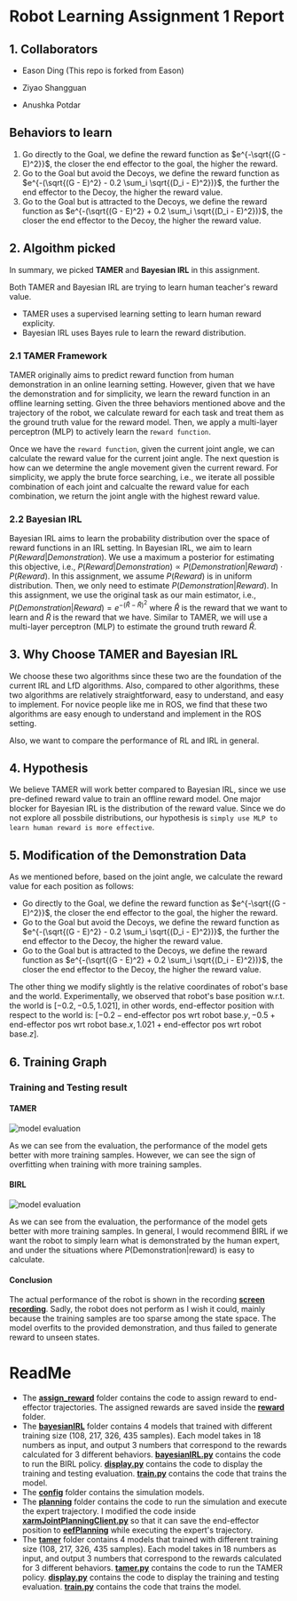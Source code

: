 # Robot Learning Assignment 1 Report

## 1. Collaborators

- Eason Ding (This repo is forked from Eason)

- Ziyao Shangguan

- Anushka Potdar

## Behaviors to learn

1. Go directly to the Goal, we define the reward function as $e^{-\sqrt{(G - E)^2}}$, the closer the end effector to the goal, the higher the reward.
2. Go to the Goal but avoid the Decoys, we define the reward function as $e^{-(\sqrt{(G - E)^2} - 0.2 \sum_i \sqrt{(D_i - E)^2})}$, the further the end effector to the Decoy, the higher the reward value.
3. Go to the Goal but is attracted to the Decoys, we define the reward function as $e^{-(\sqrt{(G - E)^2} + 0.2 \sum_i \sqrt{(D_i - E)^2})}$, the closer the end effector to the Decoy, the higher the reward value.

## 2. Algoithm picked

In summary, we picked __TAMER__ and __Bayesian IRL__ in this assignment.

Both TAMER and Bayesian IRL are trying to learn human teacher's reward value. 
- TAMER uses a supervised learning setting to learn human reward explicity.
- Bayesian IRL uses Bayes rule to learn the reward distribution.

### 2.1 TAMER Framework
TAMER originally aims to predict reward function from human demonstration in an online learning setting. However, given that we have the demonstration and for simplicity, we learn the reward function in an offline learning setting. Given the three behaviors mentioned above and the trajectory of the robot, we calculate reward for each task and treat them as the ground truth value for the reward model. Then, we apply a multi-layer perceptron (MLP) to actively learn the r`eward function`. 

Once we have the `reward function`, given the current joint angle, we can calculate the reward value for the current joint angle. The next question is how can we determine the angle movement given the current reward. For simplicity, we apply the brute force searching, i.e., we iterate all possible combination of each joint and calcualte the reward value for each combination, we return the joint angle with the highest reward value. 

### 2.2 Bayesian IRL
Bayesian IRL aims to learn the probability distribution over the space of reward functions in an IRL setting. In Bayesian IRL, we aim to learn $P(Reward|Demonstration)$. We use a maximum a posterior for estimating this objective, i.e., $P(Reward|Demonstration) \propto P(Demonstration|Reward) \cdot P(Reward)$. In this assignment, we assume $P(Reward)$ is in uniform distribution. Then, we only need to estimate $P(Demonstration|Reward)$. In this assignment, we use the original task as our main estimator, i.e., $P(Demonstration|Reward) = e^{-(\hat{R} - \tilde{R})^2}$ where $\hat{R}$ is the reward that we want to learn and $\tilde{R}$ is the reward that we have. Similar to TAMER, we will use a multi-layer perceptron (MLP) to estimate the ground truth reward $\hat{R}$.

## 3. Why Choose TAMER and Bayesian IRL
We choose these two algorithms since these two are the foundation of the current IRL and LfD algorithms. Also, compared to other algorithms, these two algorithms are relatively straightforward, easy to understand, and easy to implement. For novice people like me in ROS, we find that these two algorithms are easy enough to understand and implement in the ROS setting. 

Also, we want to compare the performance of RL and IRL in general.

## 4. Hypothesis

We believe TAMER will work better compared to Bayesian IRL, since we use pre-defined reward value to train an offline reward model. One major blocker for Bayesian IRL is the distribution of the reward value. Since we do not explore all possbile distributions, our hypothesis is ``simply use MLP to learn human reward is more effective``.

## 5. Modification of the Demonstration Data

As we mentioned before, based on the joint angle, we calculate the reward value for each position as follows:
  - Go directly to the Goal, we define the reward function as $e^{-\sqrt{(G - E)^2}}$, the closer the end effector to the goal, the higher the reward.
  - Go to the Goal but avoid the Decoys, we define the reward function as $e^{-(\sqrt{(G - E)^2} - 0.2 \sum_i \sqrt{(D_i - E)^2})}$, the further the end effector to the Decoy, the higher the reward value.
  - Go to the Goal but is attracted to the Decoys, we define the reward function as $e^{-(\sqrt{(G - E)^2} + 0.2 \sum_i \sqrt{(D_i - E)^2})}$, the closer the end effector to the Decoy, the higher the reward value.

The other thing we modify slightly is the relative coordinates of robot's base and the world. Experimentally, we observed that robot's base position w.r.t. the world is  $[-0.2, -0.5, 1.021]$, in other words, end-effector position with respect to the world is: $[-0.2 - \text{end-effector pos wrt robot base}.y, -0.5 + \text{end-effector pos wrt robot base}.x, 1.021 + \text{end-effector pos wrt robot base}.z]$.

## 6. Training Graph



### Training and Testing result

#### TAMER

![model evaluation](tamer/comparison_plots_joint_space.png)

As we can see from the evaluation, the performance of the model gets better with more training samples. However, we can see the sign of overfitting when training with more training samples.

#### BIRL

![model evaluation](bayesianIRL/comparison_plots_joint_space.png)

As we can see from the evaluation, the performance of the model gets better with more training samples. In general, I would recommend BIRL if we want the robot to simply learn what is demonstrated by the human expert, and under the situations where $P(\text{Demonstration} | \text{reward})$ is easy to calculate.

#### Conclusion

The actual performance of the robot is shown in the recording **[screen recording](ComleteFailure.webm)**. Sadly, the robot does not perform as I wish it could, mainly because the training samples are too sparse among the state space. The model overfits to the provided demonstration, and thus failed to generate reward to unseen states.

# ReadMe

* The **[assign_reward](assign_reward)** folder contains the code to assign reward to end-effector trajectories. The assigned rewards are saved inside the **[reward](reward)** folder.
* The **[bayesianIRL](bayesianIRL)** folder contains 4 models that trained with different training size (108, 217, 326, 435 samples). Each model takes in 18 numbers as input, and output 3 numbers that correspond to the rewards calculated for 3 different behaviors. **[bayesianIRL.py](bayesianIRL/bayesianIRL.py)** contains the code to run the BIRL policy. **[display.py](bayesianIRL/display.py)** contains the code to display the training and testing evaluation. **[train.py](bayesianIRL/train.py)** contains the code that trains the model.
* The **[config](config)** folder contains the simulation models.
* The **[planning](planning)** folder contains the code to run the simulation and execute the expert trajectory. I modified the code inside **[xarmJointPlanningClient.py](planning/xarmJointPlanningClient.py)** so that it can save the end-effector position to **[eefPlanning](eefPlanning)** while executing the expert's trajectory.
* The **[tamer](tamer)** folder contains 4 models that trained with different training size (108, 217, 326, 435 samples). Each model takes in 18 numbers as input, and output 3 numbers that correspond to the rewards calculated for 3 different behaviors. **[tamer.py](tamer/tamer.py)** contains the code to run the TAMER policy. **[display.py](tamer/display.py)** contains the code to display the training and testing evaluation. **[train.py](tamer/train.py)** contains the code that trains the model.





